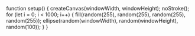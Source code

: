 function setup() {
  createCanvas(windowWidth, windowHeight);
  noStroke();
  for (let i = 0; i < 1000; i++) {
    fill(random(255), random(255), random(255), random(255));
    ellipse(random(windowWidth), random(windowHeight), random(100)); 
  }
}
